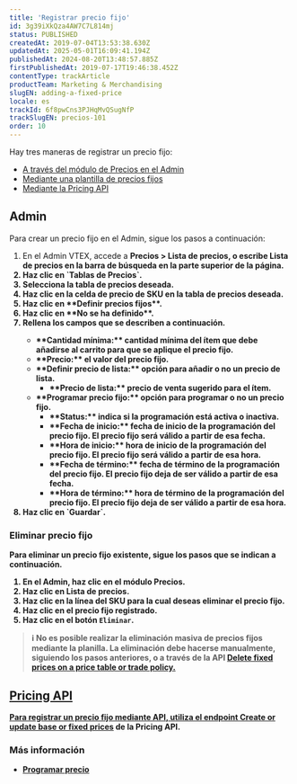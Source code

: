 ```yaml
---
title: 'Registrar precio fijo'
id: 3g39iXkQza4AW7C7L814mj
status: PUBLISHED
createdAt: 2019-07-04T13:53:38.630Z
updatedAt: 2025-05-01T16:09:41.194Z
publishedAt: 2024-08-20T13:48:57.885Z
firstPublishedAt: 2019-07-17T19:46:38.452Z
contentType: trackArticle
productTeam: Marketing & Merchandising
slugEN: adding-a-fixed-price
locale: es
trackId: 6f8pwCns3PJHqMvQSugNfP
trackSlugEN: precios-101
order: 10
---
```


Hay tres maneras de registrar un precio fijo:

- [A través del módulo de Precios en el Admin](#admin)
- [Mediante una plantilla de precios fijos](/es/tracks/precos-101--6f8pwCns3PJHqMvQSugNfP/5lV5s54lQ69zPXxngbpI5D)
- [Mediante la Pricing API](#pricing-api)

## Admin 

Para crear un precio fijo en el Admin, sigue los pasos a continuación:

<ol>
    <li>En el Admin VTEX, accede a <strong>Precios &gt; Lista de precios<strong>, o escribe <strong>Lista de precios<strong> en la barra de búsqueda en la parte superior de la página.</li>
    <li>Haz clic en `Tablas de Precios`.</li>
    <li>Selecciona la tabla de precios deseada.</li>
    <li>Haz clic en la celda de precio de SKU en la tabla de precios deseada.</li>
    <li>Haz clic en **Definir precios fijos**.</li>
    <li>Haz clic en **No se ha definido**.</li>
    <li>Rellena los campos que se describen a continuación.</li>
    <ul>
        <li>**Cantidad mínima:** cantidad mínima del ítem que debe añadirse al carrito para que se aplique el precio fijo.</li>
        <li>**Precio:** el valor del precio fijo.</li>
        <li>**Definir precio de lista:** opción para añadir <i class="fas fa-toggle-on"></i> o no <i class="fas fa-toggle-off"></i> un precio de lista.
            <ul>
                <li>**Precio de lista:** precio de venta sugerido para el ítem.</li>
            </ul>
        </li>
        <li>**Programar precio fijo:** opción para programar <i class="fas fa-toggle-on"></i> o no <i class="fas fa-toggle-off"></i> un precio fijo.
            <ul>
                <li>**Status:** indica si la programación está activa o inactiva.</li>
                <li>**Fecha de inicio:** fecha de inicio de la programación del precio fijo. El precio fijo será válido a partir de esa fecha.</li>
                <li>**Hora de inicio:** hora de inicio de la programación del precio fijo. El precio fijo será válido a partir de esa hora.</li>
                <li>**Fecha de término:** fecha de término de la programación del precio fijo. El precio fijo deja de ser válido a partir de esa fecha.</li>
                <li>**Hora de término:** hora de término de la programación del precio fijo. El precio fijo deja de ser válido a partir de esa hora.</li>
            </ul>
        </li>
    </ul>
    <li>Haz clic en `Guardar`.</li>
</ol>

### Eliminar precio fijo
Para eliminar un precio fijo existente, sigue los pasos que se indican a continuación.

1. En el Admin, haz clic en el módulo **Precios**.
2. Haz clic en **Lista de precios**.
3. Haz clic en la línea del SKU para la cual deseas eliminar el precio fijo.
4. Haz clic en el precio fijo registrado.
5. Haz clic en el botón `Eliminar`.

> ℹ️ No es posible realizar la eliminación masiva de precios fijos mediante la planilla. La eliminación debe hacerse manualmente, siguiendo los pasos anteriores, o a través de la API <a href="https://developers.vtex.com/docs/api-reference/pricing-api#delete-/pricing/prices/-itemId-/fixed/-priceTableId-">Delete fixed prices on a price table or trade policy.

## Pricing API
Para registrar un precio fijo mediante API, utiliza el endpoint [Create or update base or fixed prices](https://developers.vtex.com/docs/api-reference/pricing-api#put-/pricing/prices/-itemId-) de la Pricing API.

### Más información
* [Programar precio](/es/tutorial/programar-precio--4vVha6TGzYkguWuMOqCcCk)

